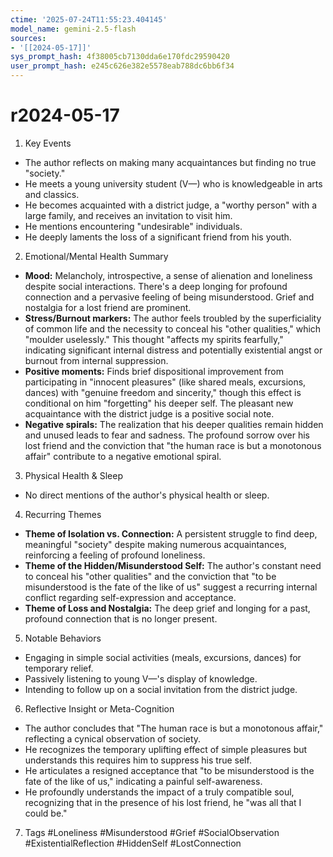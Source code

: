 ```yaml
---
ctime: '2025-07-24T11:55:23.404145'
model_name: gemini-2.5-flash
sources:
- '[[2024-05-17]]'
sys_prompt_hash: 4f38005cb7130dda6e170fdc29590420
user_prompt_hash: e245c626e382e5578eab788dc6bb6f34
---
```

# r2024-05-17

1. Key Events
*   The author reflects on making many acquaintances but finding no true "society."
*   He meets a young university student (V—) who is knowledgeable in arts and classics.
*   He becomes acquainted with a district judge, a "worthy person" with a large family, and receives an invitation to visit him.
*   He mentions encountering "undesirable" individuals.
*   He deeply laments the loss of a significant friend from his youth.

2. Emotional/Mental Health Summary
*   **Mood:** Melancholy, introspective, a sense of alienation and loneliness despite social interactions. There's a deep longing for profound connection and a pervasive feeling of being misunderstood. Grief and nostalgia for a lost friend are prominent.
*   **Stress/Burnout markers:** The author feels troubled by the superficiality of common life and the necessity to conceal his "other qualities," which "moulder uselessly." This thought "affects my spirits fearfully," indicating significant internal distress and potentially existential angst or burnout from internal suppression.
*   **Positive moments:** Finds brief dispositional improvement from participating in "innocent pleasures" (like shared meals, excursions, dances) with "genuine freedom and sincerity," though this effect is conditional on him "forgetting" his deeper self. The pleasant new acquaintance with the district judge is a positive social note.
*   **Negative spirals:** The realization that his deeper qualities remain hidden and unused leads to fear and sadness. The profound sorrow over his lost friend and the conviction that "the human race is but a monotonous affair" contribute to a negative emotional spiral.

3. Physical Health & Sleep
*   No direct mentions of the author's physical health or sleep.

4. Recurring Themes
*   **Theme of Isolation vs. Connection:** A persistent struggle to find deep, meaningful "society" despite making numerous acquaintances, reinforcing a feeling of profound loneliness.
*   **Theme of the Hidden/Misunderstood Self:** The author's constant need to conceal his "other qualities" and the conviction that "to be misunderstood is the fate of the like of us" suggest a recurring internal conflict regarding self-expression and acceptance.
*   **Theme of Loss and Nostalgia:** The deep grief and longing for a past, profound connection that is no longer present.

5. Notable Behaviors
*   Engaging in simple social activities (meals, excursions, dances) for temporary relief.
*   Passively listening to young V—'s display of knowledge.
*   Intending to follow up on a social invitation from the district judge.

6. Reflective Insight or Meta-Cognition
*   The author concludes that "The human race is but a monotonous affair," reflecting a cynical observation of society.
*   He recognizes the temporary uplifting effect of simple pleasures but understands this requires him to suppress his true self.
*   He articulates a resigned acceptance that "to be misunderstood is the fate of the like of us," indicating a painful self-awareness.
*   He profoundly understands the impact of a truly compatible soul, recognizing that in the presence of his lost friend, he "was all that I could be."

7. Tags
#Loneliness #Misunderstood #Grief #SocialObservation #ExistentialReflection #HiddenSelf #LostConnection